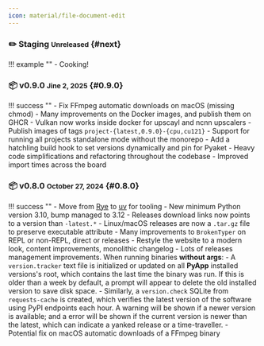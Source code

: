 ```yaml
---
icon: material/file-document-edit
---
```


<style>
    li {margin-bottom: 2px !important;}
    p  {margin-bottom: 2px !important;}
</style>

### ✏️ Staging <small>Unreleased</small> {#next}

!!! example ""
    - Cooking!

### 📦 v0.9.0 <small>Jine 2, 2025</small> {#0.9.0}

!!! success ""
    - Fix FFmpeg automatic downloads on macOS (missing chmod)
    - Many improvements on the Docker images, and publish them on GHCR
        - Vulkan now works inside docker for upscayl and ncnn upscalers
        - Publish images of tags `project-{latest,0.9.0}-{cpu,cu121}`
    - Support for running all projects standalone mode without the monorepo
    - Add a hatchling build hook to set versions dynamically and pin for Pyaket
    - Heavy code simplifications and refactoring throughout the codebase
    - Improved import times across the board

### 📦 v0.8.0 <small>October 27, 2024</small> {#0.8.0}

!!! success ""
    - Move from [Rye](https://rye.astral.sh/) to [uv](https://astral.sh/) for tooling
    - New minimum Python version 3.10, bump managed to 3.12
    - Releases download links now points to a version than `-latest.*`
    - Linux/macOS releases are now a `.tar.gz` file to preserve executable attribute
    - Many improvements to `BrokenTyper` on REPL or non-REPL, direct or releases
    - Restyle the website to a modern look, content improvements, monolithic changelog
    - Lots of releases management improvements. When running binaries **without args**:
        - A `version.tracker` text file is initialized or updated on all **PyApp** installed versions's root, which contains the last time the binary was run. If this is older than a week by default, a prompt will appear to delete the old installed version to save disk space.
        - Similarly, a `version.check` SQLite from `requests-cache` is created, which verifies the latest version of the software using PyPI endpoints each hour. A warning will be shown if a newer version is available; and a error will be shown if the current version is newer than the latest, which can indicate a yanked release or a time-traveller.
    - Potential fix on macOS automatic downloads of a FFmpeg binary
